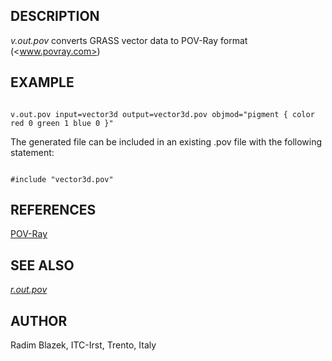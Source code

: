 
## DESCRIPTION

*v.out.pov* converts GRASS vector data to POV-Ray format (<www.povray.com>)

## EXAMPLE

```

v.out.pov input=vector3d output=vector3d.pov objmod="pigment { color red 0 green 1 blue 0 }"

```

The generated file can be included in an existing .pov file with the following statement:

```

#include "vector3d.pov"

```

## REFERENCES

[POV-Ray](http://www.povray.com)

## SEE ALSO

*[r.out.pov](r.out.pov.html)*

## AUTHOR

Radim Blazek, ITC-Irst, Trento, Italy
